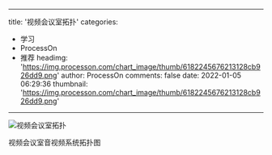 
---
title: '视频会议室拓扑'
categories: 
 - 学习
 - ProcessOn
 - 推荐
headimg: 'https://img.processon.com/chart_image/thumb/6182245676213128cb926dd9.png'
author: ProcessOn
comments: false
date: 2022-01-05 06:29:36
thumbnail: 'https://img.processon.com/chart_image/thumb/6182245676213128cb926dd9.png'
---

<div>   
<img class="thumb" alt="视频会议室拓扑" src="https://img.processon.com/chart_image/thumb/6182245676213128cb926dd9.png" referrerpolicy="no-referrer">
<p>视频会议室音视频系统拓扑图</p>  
</div>
            